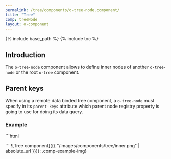 ```yaml
---
permalink: /tree/components/o-tree-node.component/
title: "Tree"
comp: treeNode
layout: o-component
---
```

{% include base_path %}
{% include toc %}

## Introduction
The `o-tree-node` component allows to define inner nodes of another `o-tree-node` or the root `o-tree` component.

## Parent keys
When using a remote data binded tree component, a `o-tree-node` must specify in its `parent-keys` attribute which parent node registry property is going to use for doing its data query.

<h3 class="grey-color">Example</h3>
´´´html
<o-tree #treeview fxFlex root-title="CUSTOMERS" service="customers" entity="customer" keys="CUSTOMERID" columns="CUSTOMERID;SURNAME;NAME" description-columns="SURNAME;NAME" separator=", ">

<o-tree-node root-title="ACCOUNTS" show-root="no" service="customers" entity="customerAccount"
    columns="ACCOUNTID;CUSTOMERID;ACCOUNT" description-columns="ACCOUNT" keys="ACCOUNTID" parent-keys="CUSTOMERID">

  <o-tree-node root-title="ACCOUNT_CONCEPTS" show-root="no" service="branches" entity="accountConcepts"
    columns="CONCEPT;ACCOUNTID" description-columns="CONCEPT" keys="CONCEPT;ACCOUNTID" parent-keys="ACCOUNTID">
  </o-tree-node>

  <o-tree-node root-title="ACCOUNT_MOVEMENTTYPES" show-root="no" service="branches" entity="accountMovementTypes" columns="DESCRIPTION;ACCOUNTID" description-columns="DESCRIPTION" keys="DESCRIPTION;ACCOUNTID" parent-keys="ACCOUNTID">
  </o-tree-node>

</o-tree-node>

</o-tree>
´´´
![Tree component]({{ "/images/components/tree/inner.png" | absolute_url }}){: .comp-example-img}